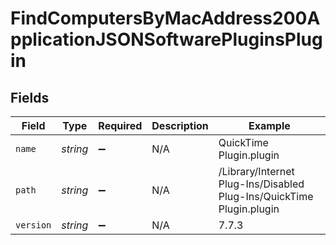 # FindComputersByMacAddress200ApplicationJSONSoftwarePluginsPlugin


## Fields

| Field                                                                | Type                                                                 | Required                                                             | Description                                                          | Example                                                              |
| -------------------------------------------------------------------- | -------------------------------------------------------------------- | -------------------------------------------------------------------- | -------------------------------------------------------------------- | -------------------------------------------------------------------- |
| `name`                                                               | *string*                                                             | :heavy_minus_sign:                                                   | N/A                                                                  | QuickTime Plugin.plugin                                              |
| `path`                                                               | *string*                                                             | :heavy_minus_sign:                                                   | N/A                                                                  | /Library/Internet Plug-Ins/Disabled Plug-Ins/QuickTime Plugin.plugin |
| `version`                                                            | *string*                                                             | :heavy_minus_sign:                                                   | N/A                                                                  | 7.7.3                                                                |